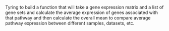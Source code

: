 Tyring to build a function that will take a gene expression matrix and a list of gene sets
and calculate the average expression of genes associated with that pathway and 
then calculate the overall mean to compare average pathway expression between different samples, datasets, etc. 
